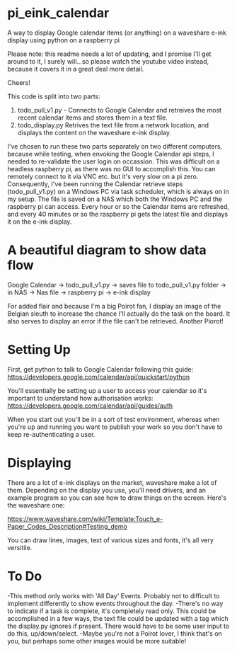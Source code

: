# pi_eink_calendar
A way to display Google calendar items (or anything) on a waveshare e-ink display using python on a raspberry pi

Please note: this readme needs a lot of updating, and I promise I'll get around to it, I surely will...so please watch the youtube video instead, because it covers it in a great deal more detail.

Cheers!

This code is split into two parts:

1) todo_pull_v1.py - Connects to Google Calendar and retreives the most recent calendar items and stores them in a text file.
2) todo_display.py Retrives the text file from a network location, and displays the content on the waveshare e-ink display.

I've chosen to run these two parts separately on two different computers, because while testing, when envoking the Google Calendar api steps, I needed to re-validate the user login on occassion. This was difficult on a headless raspberry pi, as there was no GUI to accomplish this. You can remotely connect to it via VNC etc. but it's very slow on a pi zero. Consequently, I've been running the Calendar retrieve steps (todo_pull_v1.py) on a Windows PC via task scheduler, which is always on in my setup. The file is saved on a NAS which both the Windows PC and the raspberry pi can access. Every hour or so the Calendar items are refreshed, and every 40 minutes or so the raspberry pi gets the latest file and displays it on the e-ink display.

A beautiful diagram to show data flow
======================================

Google Calendar -> todo_pull_v1.py -> saves file to todo_pull_v1.py folder -> in NAS -> Nas file -> raspberry pi -> e-ink display

For added flair and because I'm a big Poirot fan, I display an image of the Belgian sleuth to increase the chance I'll actually do the task on the board. It also serves to display an error if the file can't be retrieved. Another Piorot!

Setting Up
==================
First, get python to talk to Google Calendar following this guide:
https://developers.google.com/calendar/api/quickstart/python

You'll essentially be setting up a user to access your calendar so it's important to understand how authorisation works:
https://developers.google.com/calendar/api/guides/auth

When you start out you'll be in a sort of test environment, whereas when you're up and running you want to publish your work so you don't have to keep re-authenticating a user.

Displaying
===================
There are a lot of e-ink displays on the market, waveshare make a lot of them. Depending on the display you use, you'll need drivers, and an example program so you can see how to draw things on the screen. Here's the waveshare one:

https://www.waveshare.com/wiki/Template:Touch_e-Paper_Codes_Description#Testing_demo

You can draw lines, images, text of various sizes and fonts, it's all very versitile.



To Do
==================
-This method only works with 'All Day' Events. Probably not to difficult to implement differently to show events throughout the day.
-There's no way to indicate if a task is complete, it's completely read only. This could be accomplished in a few ways, the text file could be updated with a tag which the display.py ignores if present. There would have to be some user input to do this, up/down/select.
-Maybe you're not a Poirot lover, I think that's on you, but perhaps some other images would be more suitable!
